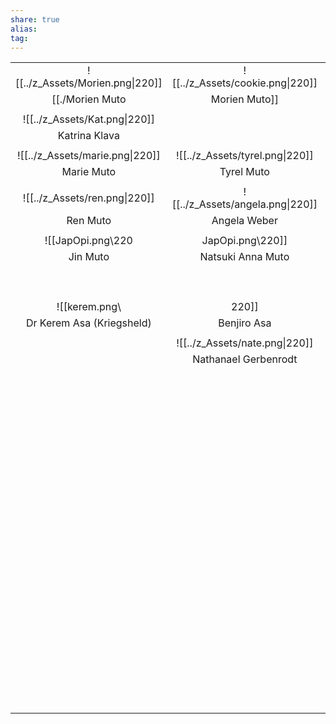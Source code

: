 ```yaml
---
share: true
alias: 
tag: 
---
```


|                           |                      |                         |
|:-------------------------:|:--------------------:|:-----------------------:|
|   ![[../z_Assets/Morien.png\|220]]    | ![[../z_Assets/cookie.png\|220]] | ![[../z_Assets/Sebastian.png\|220]] |
|      [[./Morien Muto|Morien Muto]]      |        Cookie        |  [[./Sebastian Gareth|Sebastian Gareth]]   |
|                           |                      |                         |
|     ![[../z_Assets/Kat.png\|220]]     |                      |   ![[../z_Assets/jacob.png\|220]]   |
|       Katrina Klava       |                      |        Jacob Asa        |
|                           |                      |                         |
|    ![[../z_Assets/marie.png\|220]]    | ![[../z_Assets/tyrel.png\|220]]  |  ![[valval.png \|220]]  |
|        Marie Muto         |      Tyrel Muto      |      Valerius Asa       |
|                           |                      |                         |
|     ![[../z_Assets/ren.png\|220]]     | ![[../z_Assets/angela.png\|220]] |  ![[../z_Assets/nesrin.png\|220]]   |
|         Ren Muto          |     Angela Weber     |       Nesrin Asa        |
|                           |                      |                         |
|    ![[JapOpi.png\220|JapOpi.png\220]]    | ![[../z_Assets/JapOmi.png\|220]] |  ![[../z_Assets/nanami1.png\|220]]  |
|         Jin Muto          |  Natsuki Anna Muto   |       Nanami Muto       |
|                           |                      |                         |
|                           |                      |                         |
|                           |                      |                         |
|                           |                      |                         |
|                           |                      |                         |
|                           |                      |                         |
|                           |                      |                         |
|                           |                      |                         |
|                           |                      |                         |
|      ![[kerem.png\       |        220]]         |  ![[../z_Assets/Benjiro.png\|220]]  |
| Dr Kerem Asa (Kriegsheld) |     Benjiro Asa      |                         |
|                           |                      |                         |
|                           |  ![[../z_Assets/nate.png\|220]]  |                         |
|                           | Nathanael Gerbenrodt |                         |
|                           |                      |                         |
|                           |                      |                         |
|                           |                      |                         |
|                           |                      |                         |
|                           |                      |                         |
|                           |                      |                         |
|                           |                      |                         |
|                           |                      |                         |
|                           |                      |                         |
|                           |                      |                         |
|                           |                      |                         |
|                           |                      |                         |
|                           |                      |                         |
|                           |                      |                         |
|                           |                      |                         |
|                           |                      |                         |
|                           |                      |                         |
|                           |                      |                         |
|                           |                      |                         |
|                           |                      |                         |
|                           |                      |                         |
|                           |                      |                         |
|                           |                      |                         |
|                           |                      |                         |
|                           |                      |                         |
|                           |                      |                         |
|                           |                      |                         |
|                           |                      |                         |
|                           |                      |                         |
|                           |                      |                         |
|                           |                      |                         |
|                           |                      |                         |
|                           |                      |                         |
|                           |                      |                         |
|                           |                      |                         |
|                           |                      |                         |
|                           |                      |                         |
|                           |                      |                         |
|                           |                      |                         |
|                           |                      |                         |
|                           |                      |                         |
|                           |                      |                         |
|                           |                      |                         |
|                           |                      |                         |
|                           |                      |                         |
|                           |                      |                         |
|                           |                      |                         |
|                           |                      |                         |
|                           |                      |                         |
|                           |                      |                         |
|                           |                      |                         |
|                           |                      |                         |
|                           |                      |                         |
|                           |                      |                         |
|                           |                      |                         |
|                           |                      |                         |
|                           |                      |                         |
|                           |                      |                         |
|                           |                      |                         |
|                           |                      |                         |
|                           |                      |                         |
|                           |                      |                         |
|                           |                      |                         |
|                           |                      |                         |
|                           |                      |                         |
|                           |                      |                         |
|                           |                      |                         |
|                           |                      |                         |
|                           |                      |                         |
|                           |                      |                         |
|                           |                      |                         |
|                           |                      |                         |
|                           |                      |                         |
|                           |                      |                         |
|                           |                      |                         |
|                           |                      |                         |
|                           |                      |                         |
|                           |                      |                         |
|                           |                      |                         |
|                           |                      |                         |
|                           |                      |                         |
|                           |                      |                         |
|                           |                      |                         |
|                           |                      |                         |
|                           |                      |                         |
|                           |                      |                         |
|                           |                      |                         |
|                           |                      |                         |
|                           |                      |                         |
|                           |                      |                         |
|                           |                      |                         |
|                           |                      |                         |
